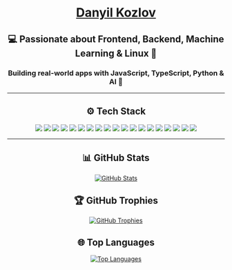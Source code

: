 <h1 align="center"><a href="https://leyofficial.tech/" target="blank">Danyil Kozlov</a></h1>

<h2 align="center">💻 Passionate about Frontend, Backend, Machine Learning & Linux 🐧</h2>
<h3 align="center">Building real-world apps with JavaScript, TypeScript, Python & AI 🤖</h3>

---

<h2 align="center">⚙️ Tech Stack</h2>

<p align="center">
   <img src="https://img.shields.io/badge/React-20232A?style=for-the-badge&logo=react&logoColor=61DAFB" />
  <img src="https://img.shields.io/badge/Next.js-000000?style=for-the-badge&logo=next.js&logoColor=white" />
  <img src="https://img.shields.io/badge/TypeScript-3178C6?style=for-the-badge&logo=typescript&logoColor=white" />
  <img src="https://img.shields.io/badge/JavaScript-F7DF1E?style=for-the-badge&logo=javascript&logoColor=black" />
  <img src="https://img.shields.io/badge/Jest-C21325?style=for-the-badge&logo=jest&logoColor=white" />
  <img src="https://img.shields.io/badge/React Testing Library-E33332?style=for-the-badge&logo=testing-library&logoColor=white" />
  <img src="https://img.shields.io/badge/Cypress-17202C?style=for-the-badge&logo=cypress&logoColor=white" />
  <img src="https://img.shields.io/badge/Redux_Toolkit-593D88?style=for-the-badge&logo=redux&logoColor=white" />
  <img src="https://img.shields.io/badge/Zustand-000000?style=for-the-badge&logo=Zustand&logoColor=white" />
  <img src="https://img.shields.io/badge/Node.js-339933?style=for-the-badge&logo=nodedotjs&logoColor=white" />
  <img src="https://img.shields.io/badge/Express.js-404D59?style=for-the-badge&logo=express&logoColor=white" />
  <img src="https://img.shields.io/badge/MongoDB-4EA94B?style=for-the-badge&logo=mongodb&logoColor=white" />
  <img src="https://img.shields.io/badge/Python-3776AB?style=for-the-badge&logo=python&logoColor=white" />
  <img src="https://img.shields.io/badge/FastAPI-009688?style=for-the-badge&logo=fastapi&logoColor=white" />
  <img src="https://img.shields.io/badge/TensorFlow-FF6F00?style=for-the-badge&logo=tensorflow&logoColor=white" />
  <img src="https://img.shields.io/badge/Pandas-150458?style=for-the-badge&logo=pandas&logoColor=white" />
  <img src="https://img.shields.io/badge/Matplotlib-11557C?style=for-the-badge&logo=matplotlib&logoColor=white" />
  <img src="https://img.shields.io/badge/Linux-FCC624?style=for-the-badge&logo=linux&logoColor=black" />
  <img src="https://img.shields.io/badge/Git-F05032?style=for-the-badge&logo=git&logoColor=white" />
</p>




---

<h2 align="center">📊 GitHub Stats</h2>

<p align="center">
  <a href="https://github.com/anuraghazra/github-readme-stats" target="blank">
    <img src="https://github-readme-stats.vercel.app/api?username=Leyofficial&show_icons=true&count_private=true&include_all_commits=true&theme=dracula&custom_title=GitHub%20Stats" alt="GitHub Stats" />
  </a>
</p>

<h2 align="center">🏆 GitHub Trophies</h2>

<p align="center">
  <a href="https://github.com/ryo-ma/github-profile-trophy" target="blank">
    <img src="https://github-profile-trophy.vercel.app/?username=Leyofficial&column=4&margin-w=15&margin-h=15&theme=dracula" alt="GitHub Trophies" />
  </a>
</p>

<h2 align="center">🌐 Top Languages</h2>

<p align="center">
  <a href="https://github.com/anuraghazra/github-readme-stats" target="blank">
    <img src="https://github-readme-stats.vercel.app/api/top-langs/?username=Leyofficial&layout=compact&langs_count=10&theme=dracula&custom_title=Top%20Languages" alt="Top Languages" />
  </a>
</p>
